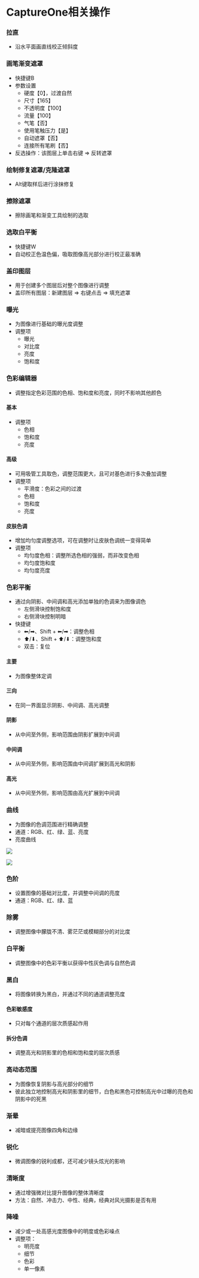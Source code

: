 # **CaptureOne相关操作**

### 拉直

- 沿水平面画直线校正倾斜度

### 画笔渐变遮罩

- 快捷键B
- 参数设置
  - 硬度【0】，过渡自然
  - 尺寸【165】
  - 不透明度【100】
  - 流量【100】
  - 气笔【否】
  - 使用笔触压力【是】
  - 自动遮罩【否】
  - 连接所有笔刷【否】
- 反选操作：该图层上单击右键 => 反转遮罩

### 绘制修复遮罩/克隆遮罩

- Alt键取样后进行涂抹修复

### 擦除遮罩

- 擦除画笔和渐变工具绘制的选取

### 选取白平衡

- 快捷键W
- 自动校正色温色偏，吸取图像高光部分进行校正最准确

### 盖印图层

- 用于创建多个图层后对整个图像进行调整
- 盖印所有图层：新建图层 => 右键点击 => 填充遮罩

### 曝光

- 为图像进行基础的曝光度调整
- 调整项
  - 曝光
  - 对比度
  - 亮度
  - 饱和度

### 色彩编辑器

- 调整指定色彩范围的色相、饱和度和亮度，同时不影响其他颜色

#### 基本

- 调整项
  - 色相
  - 饱和度
  - 亮度

#### 高级

- 可用吸管工具取色，调整范围更大，且可对基色进行多次叠加调整
- 调整项
  - 平滑度：色彩之间的过渡
  - 色相
  - 饱和度
  - 亮度

#### 皮肤色调

- 增加均匀度调整选项，可在调整时让皮肤色调统一变得简单
- 调整项
  - 均匀度色相：调整所选色相的强弱，而非改变色相
  - 均匀度饱和度
  - 均匀度亮度

### 色彩平衡

- 通过向阴影、中间调和高光添加单独的色调来为图像调色
  - 左侧滑块控制饱和度
  - 右侧滑块控制明暗
- 快捷键
  - ⬅/➡、Shift + ⬅/➡：调整色相
  - ⬆/⬇、Shift + ⬆/⬇：调整饱和度
  - 双击：复位

#### 主要

- 为图像整体定调

#### 三向

- 在同一界面显示阴影、中间调、高光调整

#### 阴影

- 从中间至外侧，影响范围由阴影扩展到中间调

#### 中间调

- 从中间至外侧，影响范围由中间调扩展到高光和阴影

#### 高光

- 从中间至外侧，影响范围由高光扩展到中间调

### 曲线

- 为图像的色调范围进行精确调整
- 通道：RGB、红、绿、蓝、亮度
- 亮度曲线

![](assets/CaptureOne相关操作/亮度曲线1.jpg)

![](assets/CaptureOne相关操作/亮度曲线2.jpg)

### 色阶

- 设置图像的基础对比度，并调整中间调的亮度
- 通道：RGB、红、绿、蓝

### 除雾

- 调整图像中朦胧不清、雾茫茫或模糊部分的对比度

### 白平衡

- 调整图像中的色彩平衡以获得中性灰色调与自然色调

### 黑白

- 将图像转换为黑白，并通过不同的通道调整亮度

#### 色彩敏感度

- 只对每个通道的层次质感起作用

#### 拆分色调

- 调整高光和阴影里的色相和饱和度的层次质感

### 高动态范围

- 为图像恢复阴影与高光部分的细节
- 彼此独立地控制高光和阴影里的细节，白色和黑色可控制高光中过曝的亮色和阴影中的死黑

### 渐晕

- 减暗或提亮图像四角和边缘

### 锐化

- 微调图像的锐利成都，还可减少镜头炫光的影响

### 清晰度

- 通过增强微对比提升图像的整体清晰度
- 方法：自然、冲击力、中性、经典，经典对风光摄影是否有用

### 降噪

- 减少或一处高感光度图像中的明度或色彩噪点
- 调整项：
  - 明亮度
  - 细节
  - 色彩
  - 单一像素